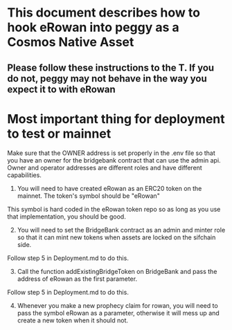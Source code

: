 # This document describes how to hook eRowan into peggy as a Cosmos Native Asset

## Please follow these instructions to the T. If you do not, peggy may not behave in the way you expect it to with eRowan

# Most important thing for deployment to test or mainnet

Make sure that the OWNER address is set properly in the .env file so that you have an owner for the bridgebank contract that can use the admin api. Owner and operator addresses are different roles and have different capabilities.

1. You will need to have created eRowan as an ERC20 token on the mainnet. The token's symbol should be "eRowan"

This symbol is hard coded in the eRowan token repo so as long as you use that implementation, you should be good.

2. You will need to set the BridgeBank contract as an admin and minter role so that it can mint new tokens when assets are locked on the sifchain side.

Follow step 5 in Deployment.md to do this.

3. Call the function addExistingBridgeToken on BridgeBank and pass the address of eRowan as the first parameter.

Follow step 5 in Deployment.md to do this.

4. Whenever you make a new prophecy claim for rowan, you will need to pass the symbol eRowan as a parameter, otherwise it will mess up and create a new token when it should not.